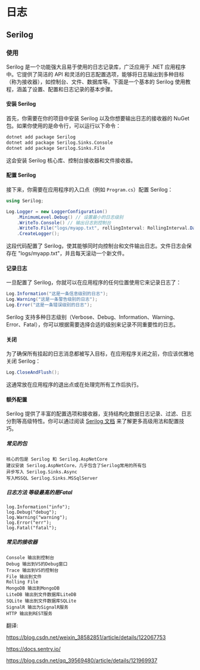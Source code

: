 # 日志





## Serilog

### 使用

Serilog 是一个功能强大且易于使用的日志记录库，广泛应用于 .NET 应用程序中。它提供了简洁的 API 和灵活的日志配置选项，能够将日志输出到多种目标（称为接收器），如控制台、文件、数据库等。下面是一个基本的 Serilog 使用教程，涵盖了设置、配置和日志记录的基本步骤。

#### 安装 Serilog

首先，你需要在你的项目中安装 Serilog 以及你想要输出日志的接收器的 NuGet 包。如果你使用的是命令行，可以运行以下命令：

```bash
dotnet add package Serilog
dotnet add package Serilog.Sinks.Console
dotnet add package Serilog.Sinks.File
```

这会安装 Serilog 核心库、控制台接收器和文件接收器。

#### 配置 Serilog

接下来，你需要在应用程序的入口点（例如 `Program.cs`）配置 Serilog：

```csharp
using Serilog;

Log.Logger = new LoggerConfiguration()
    .MinimumLevel.Debug() // 设置最小的日志级别
    .WriteTo.Console() // 输出日志到控制台
    .WriteTo.File("logs/myapp.txt", rollingInterval: RollingInterval.Day) // 每天滚动一个新文件
    .CreateLogger();
```

这段代码配置了 Serilog，使其能够同时向控制台和文件输出日志。文件日志会保存在 "logs/myapp.txt"，并且每天滚动一个新文件。

#### 记录日志

一旦配置了 Serilog，你就可以在应用程序的任何位置使用它来记录日志了：

```csharp
Log.Information("这是一条信息级别的日志");
Log.Warning("这是一条警告级别的日志");
Log.Error("这是一条错误级别的日志");
```

Serilog 支持多种日志级别（Verbose、Debug、Information、Warning、Error、Fatal），你可以根据需要选择合适的级别来记录不同重要性的日志。

#### 关闭

为了确保所有挂起的日志消息都被写入目标，在应用程序关闭之前，你应该优雅地关闭 Serilog：

```csharp
Log.CloseAndFlush();
```

这通常放在应用程序的退出点或在处理完所有工作后执行。

#### 额外配置

Serilog 提供了丰富的配置选项和接收器，支持结构化数据日志记录、过滤、日志分割等高级特性。你可以通过阅读 [Serilog 文档](https://serilog.net/) 来了解更多高级用法和配置技巧。


##### 常见的包

```
核心的包是 Serilog 和 Serilog.AspNetCore
建议安装 Serilog.AspNetCore，几乎包含了Serilog常用的所有包
异步写入 Serilog.Sinks.Async
写入MSSQL Serilog.Sinks.MSSqlServer
```

##### 日志方法 等级最高的是Fatal
```
log.Information("info");
log.Debug("debug");
log.Warning("warning");
log.Error("err");
log.Fatal("fatal");
```
##### 常见的接收器

```
Console 输出到控制台
Debug 输出到VS的Debug窗口
Trace 输出到VS的控制台
File 输出到文件
Rolling File
MongoDB 输出到MongoDB
LiteDB 输出到文件数据库LiteDB
SQLite 输出到文件数据库SQLite
SignalR 输出为SignalR服务
HTTP 输出到REST服务 

```




翻译:

https://blog.csdn.net/weixin_38582851/article/details/122067753

https://docs.sentry.io/

https://blog.csdn.net/qq_39569480/article/details/121969937